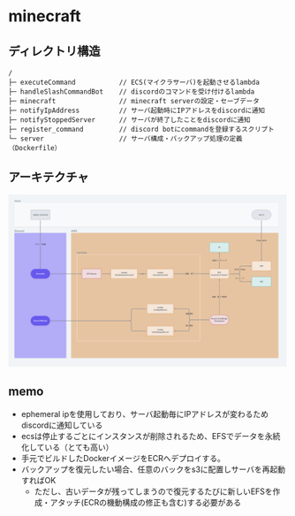 # minecraft
## ディレクトリ構造
```
/
├─ executeCommand           // ECS(マイクラサーバ)を起動させるlambda
├─ handleSlashCommandBot    // discordのコマンドを受け付けるlambda
├─ minecraft                // minecraft serverの設定・セーブデータ
├─ notifyIpAddress          // サーバ起動時にIPアドレスをdiscordに通知
├─ notifyStoppedServer      // サーバが終了したことをdiscordに通知
├─ register_command         // discord botにcommandを登録するスクリプト
└─ server                   // サーバ構成・バックアップ処理の定義（Dockerfile）
```

## アーキテクチャ

![](./architecture.png)

## memo
- ephemeral ipを使用しており、サーバ起動毎にIPアドレスが変わるためdiscordに通知している
- ecsは停止するごとにインスタンスが削除されるため、EFSでデータを永続化している（とても高い）
- 手元でビルドしたDockerイメージをECRへデプロイする。
- バックアップを復元したい場合、任意のバックをs3に配置しサーバを再起動すればOK
    - ただし、古いデータが残ってしまうので復元するたびに新しいEFSを作成・アタッチ(ECRの機動構成の修正も含む)する必要がある
